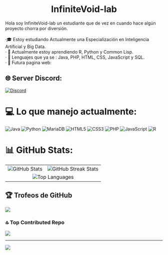 <h1 align="center">InfiniteVoid-lab</h1>

Hola soy InfiniteVoid-lab un estudiante que de vez en cuando hace algún proyecto chorra por diversión.<br><br>·🎓 Estoy estudiando Actualmente una Especialización en Inteligencia Artificial y Big Data.<br>· 🥸 Actualmente estoy aprendiendo R, Python y Common Lisp.<br>· 🤖 Lenguajes que ya se : Java, PHP, HTML, CSS, JavaScript y SQL.<br>· 🤡 Futura pagina web:


## 🌐 Server Discord:
[![Discord](https://img.shields.io/badge/Discord-%237289DA.svg?logo=discord&logoColor=white)](https://discord.gg/https://discord.gg/fWPJ56ffCx) 

# 💻 Lo que manejo actualmente:
![Java](https://img.shields.io/badge/java-%23ED8B00.svg?style=for-the-badge&logo=openjdk&logoColor=white) ![Python](https://img.shields.io/badge/python-3670A0?style=for-the-badge&logo=python&logoColor=ffdd54) ![MariaDB](https://img.shields.io/badge/MariaDB-003545?style=for-the-badge&logo=mariadb&logoColor=white) ![HTML5](https://img.shields.io/badge/html5-%23E34F26.svg?style=for-the-badge&logo=html5&logoColor=white) ![CSS3](https://img.shields.io/badge/css3-%231572B6.svg?style=for-the-badge&logo=css3&logoColor=white) ![PHP](https://img.shields.io/badge/php-%23777BB4.svg?style=for-the-badge&logo=php&logoColor=white) ![JavaScript](https://img.shields.io/badge/javascript-%23323330.svg?style=for-the-badge&logo=javascript&logoColor=%23F7DF1E) ![R](https://img.shields.io/badge/r-%23276DC3.svg?style=for-the-badge&logo=r&logoColor=white)

# 📊 GitHub Stats:
<table>
  <tr>
    <td>
      <img src="https://github-readme-stats.vercel.app/api?username=InfiniteVoid-lab&theme=tokyonight&hide_border=false&include_all_commits=true&count_private=true" alt="GitHub Stats"/>
    </td>
    <td>
      <img src="https://github-readme-streak-stats.herokuapp.com/?user=InfiniteVoid-lab&theme=tokyonight&hide_border=false" alt="GitHub Streak Stats"/>
    </td>
  </tr>
  <tr>
    <td colspan="2" align="center">
      <img src="https://github-readme-stats.vercel.app/api/top-langs/?username=InfiniteVoid-lab&theme=tokyonight&hide_border=false&include_all_commits=true&count_private=true&layout=compact" alt="Top Languages"/>
    </td>
  </tr>
</table>

## 🏆 Trofeos de GitHub
![](https://github-profile-trophy.vercel.app/?username=InfiniteVoid-lab&theme=onedark&no-frame=false&no-bg=false&margin-w=4)

### 🔝 Top Contributed Repo
![](https://github-contributor-stats.vercel.app/api?username=InfiniteVoid-lab&limit=5&theme=dark&combine_all_yearly_contributions=true)

---
[![](https://visitcount.itsvg.in/api?id=InfiniteVoid-lab&icon=0&color=0)](https://visitcount.itsvg.in)
